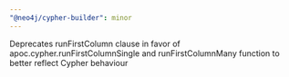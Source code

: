 ```yaml
---
"@neo4j/cypher-builder": minor
---
```


Deprecates runFirstColumn clause in favor of apoc.cypher.runFirstColumnSingle and runFirstColumnMany function to better reflect Cypher behaviour
